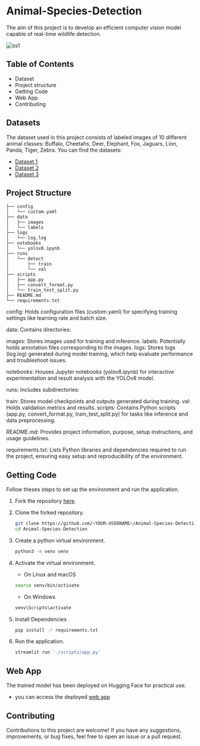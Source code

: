 # Animal-Species-Detection
The aim of this project is to develop an efficient computer vision model capable of real-time wildlife detection.

![ss1]()



## Table of Contents
* Dataset
* Project structure
* Getting Code
* Web App
* Contributing


## Datasets
The dataset used in this project consists of labeled images of 10 different animal classes: Buffalo, Cheetahs, Deer, Elephant, Fox, Jaguars, Lion, Panda, Tiger, Zebra. You can find the datasets: 
- [Dataset 1](https://www.kaggle.com/datasets/biancaferreira/african-wildlife)
- [Dataset 2](https://www.kaggle.com/datasets/brsdincer/danger-of-extinction-animal-image-set)
- [Dataset 3](https://www.kaggle.com/datasets/antoreepjana/animals-detection-images-dataset )

## Project Structure
    ├── config
    │   └── custom.yaml    
    ├── data
    │   ├── images         
    │   └── labels         
    ├── logs
    │   └── log.log      
    ├── notebooks
    │   └── yolov8.ipynb
    ├── runs
    │   └── detect
    │       ├── train
    │       └── val
    ├── scripts
    │   ├── app.py
    │   ├── convert_format.py
    │   └── train_test_split.py
    ├── README.md
    └── requirements.txt

config: Holds configuration files (custom.yaml) for specifying training settings like learning rate and batch size.

data: Contains directories:

images: Stores images used for training and inference.
labels: Potentially holds annotation files corresponding to the images.
logs: Stores logs (log.log) generated during model training, which help evaluate performance and troubleshoot issues.

notebooks: Houses Jupyter notebooks (yolov8.ipynb) for interactive experimentation and result analysis with the YOLOv8 model.

runs: Includes subdirectories:

train: Stores model checkpoints and outputs generated during training.
val: Holds validation metrics and results.
scripts: Contains Python scripts (app.py, convert_format.py, train_test_split.py) for tasks like inference and data preprocessing.

README.md: Provides project information, purpose, setup instructions, and usage guidelines.

requirements.txt: Lists Python libraries and dependencies required to run the project, ensuring easy setup and reproducibility of the environment.


## Getting Code
Follow theses steps to set up the environment and run the application.
1. Fork the repository [here](https://github.com/ldebele/animal-Species-Detection).
2. Clone the forked repository.
    ```bash
    git clone https://github.com/<YOUR-USERNAME>/Animal-Species-Detection
    cd Animal-Species-Detection
    ```

3. Create a python virtual environment.
    ``` bash
    python3 -m venv venv
    ```

4. Activate the virtual environment.

    - On Linux and macOS
    ``` bash
    source venv/bin/activate
    ```
    - On Windows
    ``` bash
    venv\Scripts\activate
    ```

5. Install Dependencies
    ```bash
    pip install -r requirements.txt
    ```
6. Run the application.
    ```python
    streamlit run './scripts/app.py'
    ```

## Web App
The trained model has been deployed on Hugging Face for practical use.
- you can access the deployed [web app](http://localhost:8501/)

## Contributing
Contributions to this project are welcome! If you have any suggestions, improvements, or bug fixes, feel free to open an issue or a pull request.
